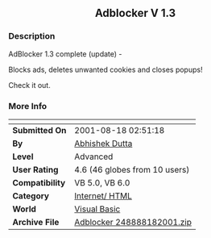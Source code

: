 ﻿<div align="center">

## Adblocker V 1\.3


</div>

### Description

AdBlocker 1.3 complete (update) -

Blocks ads, deletes unwanted cookies and closes popups!

Check it out.
 
### More Info
 


<span>             |<span>
---                |---
**Submitted On**   |2001-08-18 02:51:18
**By**             |[Abhishek Dutta](https://github.com/Planet-Source-Code/PSCIndex/blob/master/ByAuthor/abhishek-dutta.md)
**Level**          |Advanced
**User Rating**    |4.6 (46 globes from 10 users)
**Compatibility**  |VB 5\.0, VB 6\.0
**Category**       |[Internet/ HTML](https://github.com/Planet-Source-Code/PSCIndex/blob/master/ByCategory/internet-html__1-34.md)
**World**          |[Visual Basic](https://github.com/Planet-Source-Code/PSCIndex/blob/master/ByWorld/visual-basic.md)
**Archive File**   |[Adblocker 248888182001\.zip](https://github.com/Planet-Source-Code/abhishek-dutta-adblocker-v-1-3__1-26340/archive/master.zip)








